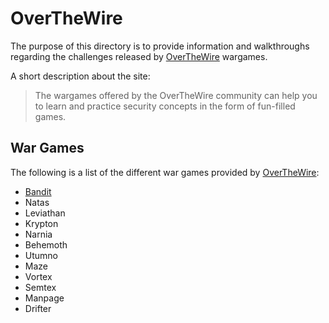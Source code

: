 # OverTheWire

The purpose of this directory is to provide information and walkthroughs regarding the challenges released by [OverTheWire](http://overthewire.org/wargames/) wargames.

A short description about the site: 
> The wargames offered by the OverTheWire community can help you to learn and practice security concepts in the form of fun-filled games.

## War Games

The following is a list of the different war games provided by [OverTheWire](http://overthewire.org/wargames/):
- [Bandit](https://github.com/JFarina5/Cyber-Writeups/tree/master/overthewire/Bandit)
- Natas
- Leviathan
- Krypton
- Narnia
- Behemoth
- Utumno
- Maze
- Vortex
- Semtex
- Manpage
- Drifter
